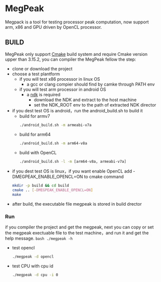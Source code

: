 # MegPeak
Megpack is a tool for testing processor peak computation, now support
arm, x86 and GPU driven by OpenCL processor.

## BUILD
MegPeak only support [Cmake](https://cmake.org/) build system and require Cmake version upper than 3.15.2, you can compiler the MegPeak fellow the step:

* clone or download the project
* choose a test plantform
    - if you will test x86 processor in linux OS
        - a gcc or clang compier should find by camke through PATH env
    - if you will test arm processor in android OS
        - a [ndk](https://developer.android.com/ndk) is required
            - download the NDK and extract to the host machine
            - set the NDK_ROOT env to the path of extracted NDK director
* if you dest test OS is android，run the android_build.sh to build it
    * build for armv7
        ```bash
        ./android_build.sh -m armeabi-v7a
         ```
    * build for arm64
        ```bash
        ./android_build.sh -m arm64-v8a
         ```
    * build with OpenCL
        ```bash
        ./android_build.sh -l -m [arm64-v8a, armeabi-v7a]
         ```
* if you dest test OS is linux，if you want enable OpenCL add -DMEGPEAK_ENABLE_OPENCL=ON to cmake command
    ```bash
    mkdir -p build && cd build
    cmake .. [-DMEGPEAK_ENABLE_OPENCL=ON]
    make
     ```
* after build, the executable file megpeak is stored in build drector

### Run
if you compiler the project and get the megpeak, next you can copy or set the megpeak exectuable file to the test machine，and run it and get the help message.
    ```bash
    ./megpeak -h
     ```
* test opencl
    ```bash
    ./megpeak -d opencl
     ```
* test CPU with cpu id
    ```bash
    ./megpeak -d cpu -i 0
     ```
